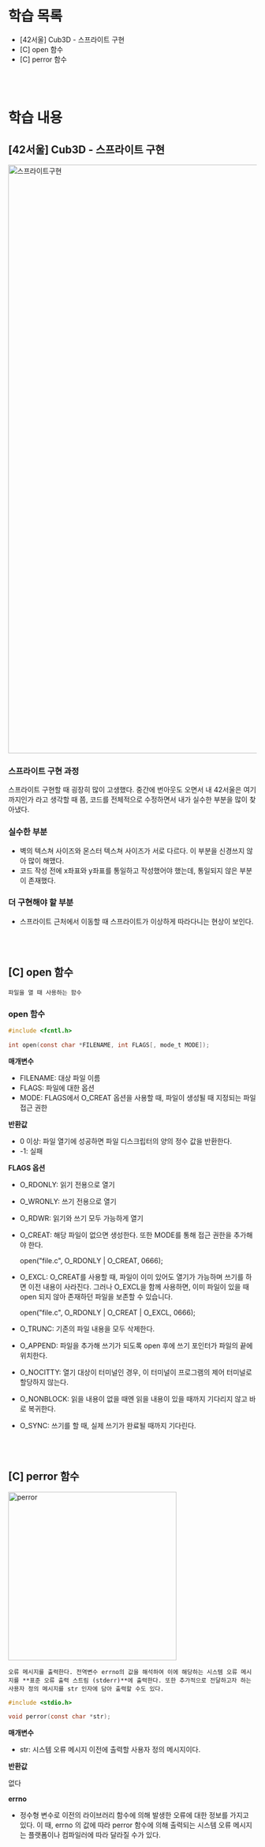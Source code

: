 # 학습 목록

- [42서울] Cub3D - 스프라이트 구현
- [C] open 함수
- [C] perror 함수

<br><br>

# 학습 내용

## [42서울] Cub3D - 스프라이트 구현

<img width="1192" alt="스프라이트구현" src="https://user-images.githubusercontent.com/64737872/111164061-069cb080-85e1-11eb-9aa8-7fc3b590e759.png">

### 스프라이트 구현 과정

스프라이트 구현할 때 굉장히 많이 고생했다. 중간에 번아웃도 오면서 내 42서울은 여기까지인가 라고 생각할 때 쯤, 코드를 전체적으로 수정하면서 내가 실수한 부분을 많이 찾아냈다.

### 실수한 부분

- 벽의 텍스쳐 사이즈와 몬스터 텍스쳐 사이즈가 서로 다르다. 이 부분을 신경쓰지 않아 많이 해맸다.
- 코드 작성 전에 x좌표와 y좌표를 통일하고 작성했어야 했는데, 통일되지 않은 부분이 존재했다.

### 더 구현해야 할 부분

- 스프라이트 근처에서 이동할 때 스프라이트가 이상하게 따라다니는 현상이 보인다.

<br><br>

## [C] open 함수

    파일을 열 때 사용하는 함수

### open 함수

```c
#include <fcntl.h>

int open(const char *FILENAME, int FLAGS[, mode_t MODE]);
```

**매개변수**

- FILENAME: 대상 파일 이름
- FLAGS: 파일에 대한 옵션
- MODE: FLAGS에서 O_CREAT 옵션을 사용할 때, 파일이 생성될 때 지정되는 파일 접근 권한

**반환값**

- 0 이상: 파일 열기에 성공하면 파일 디스크립터의 양의 정수 값을 반환한다.
- -1: 실패

**FLAGS 옵션**

- O_RDONLY: 읽기 전용으로 열기
- O_WRONLY: 쓰기 전용으로 열기
- O_RDWR: 읽기와 쓰기 모두 가능하게 열기
- O_CREAT: 해당 파일이 없으면 생성한다. 또한 MODE를 통해 접근 권한을 추가해야 한다.

    open("file.c", O_RDONLY | O_CREAT, 0666);

- O_EXCL: O_CREAT를 사용할 때, 파일이 이미 있어도 열기가 가능하며 쓰기를 하면 이전 내용이 사라진다. 그러나 O_EXCL을 함께 사용하면, 이미 파일이 있을 때 open 되지 않아 존재하던 파일을 보존할 수 있습니다.

    open("file.c", O_RDONLY | O_CREAT | O_EXCL, 0666);

- O_TRUNC: 기존의 파일 내용을 모두 삭제한다.
- O_APPEND: 파일을 추가해 쓰기가 되도록 open 후에 쓰기 포인터가 파일의 끝에 위치한다.
- O_NOCITTY: 열기 대상이 터미널인 경우, 이 터미널이 프로그램의 제어 터미널로 할당하지 않는다.
- O_NONBLOCK: 읽을 내용이 없을 때엔 읽을 내용이 있을 때까지 기다리지 않고 바로 복귀한다.
- O_SYNC: 쓰기를 할 때, 실제 쓰기가 완료될 때까지 기다린다.

<br><br>

## [C] perror 함수

<img width="341" alt="perror" src="https://user-images.githubusercontent.com/64737872/111164116-161bf980-85e1-11eb-8c7a-09bfaa418d21.png">

    오류 메시지를 출력한다. 전역변수 errno의 값을 해석하여 이에 해당하는 시스템 오류 메시지를 **표준 오류 출력 스트림 (stderr)**에 출력한다. 또한 추가적으로 전달하고자 하는 사용자 정의 메시지를 str 인자에 담아 출력할 수도 있다.

```c
#include <stdio.h>

void perror(const char *str);
```

**매개변수**

- str: 시스템 오류 메시지 이전에 출력할 사용자 정의 메시지이다.

**반환값**

없다

**errno**

- 정수형 변수로 이전의 라이브러리 함수에 의해 발생한 오류에 대한 정보를 가지고 있다. 이 때, errno 의 값에 따라 perror 함수에 의해 출력되는 시스템 오류 메시지는 플랫폼이나 컴파일러에 따라 달라질 수가 있다.

<br><br>
